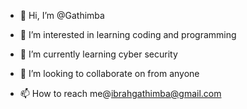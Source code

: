 - 👋 Hi, I’m @Gathimba
- 👀 I’m interested in learning coding and programming
- 🌱 I’m currently learning cyber security
- 💞️ I’m looking to collaborate on from anyone

- 📫 How to reach me@ibrahgathimba@gmail.com

<!---
Gathim/Gathim is a ✨ special ✨ repository because its `README.md` (this file) appears on your GitHub profile.
You can click the Preview link to take a look at your changes.
--->
